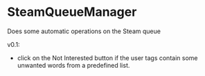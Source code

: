 # SteamQueueManager
Does some automatic operations on the Steam queue

v0.1:
- click on the Not Interested button if the user tags contain some unwanted words from a predefined list.
